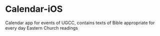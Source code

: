 # Calendar-iOS
Calendar app for events of UGCC, contains texts of Bible appropriate for every day Eastern Church readings
